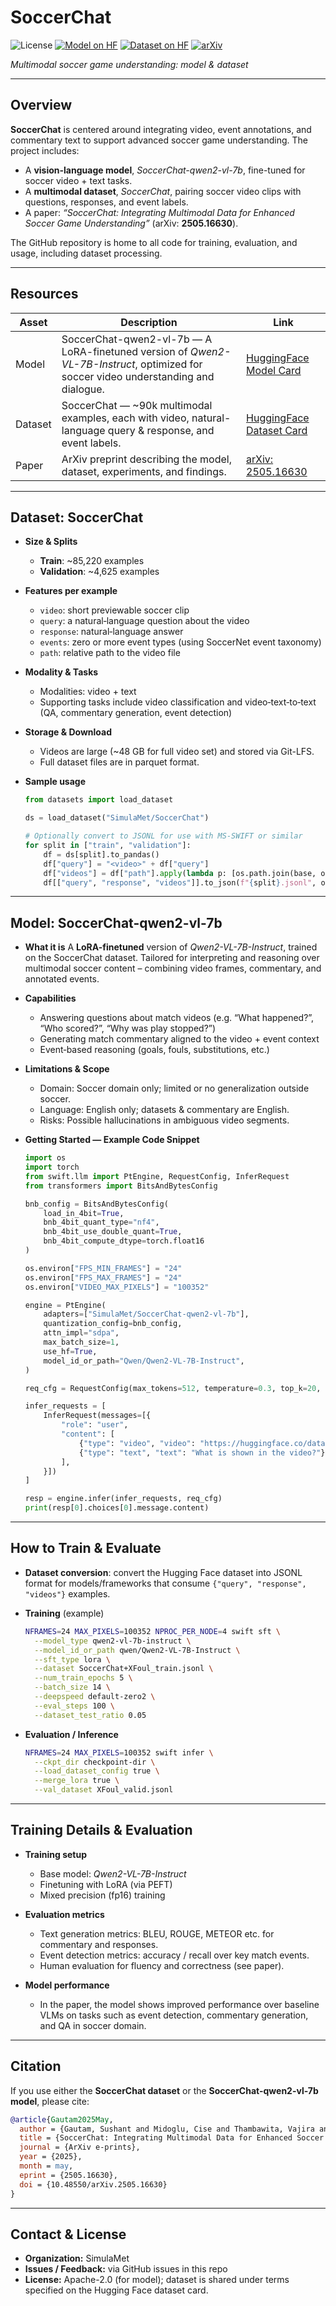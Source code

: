 # SoccerChat

![License](https://img.shields.io/badge/License-Apache_2.0-blue.svg)
[![Model on HF](https://img.shields.io/badge/HuggingFace-Model-yellow)](https://huggingface.co/SimulaMet/SoccerChat-qwen2-vl-7b)
[![Dataset on HF](https://img.shields.io/badge/HuggingFace-Dataset-orange)](https://huggingface.co/datasets/SimulaMet/SoccerChat)
[![arXiv](https://img.shields.io/badge/arXiv-2505.16630-b31b1b.svg)](https://arxiv.org/abs/2505.16630)

*Multimodal soccer game understanding: model & dataset*

---

## Overview

**SoccerChat** is centered around integrating video, event annotations, and commentary text to support advanced soccer game understanding. The project includes:

* A **vision-language model**, *SoccerChat-qwen2-vl-7b*, fine-tuned for soccer video + text tasks.
* A **multimodal dataset**, *SoccerChat*, pairing soccer video clips with questions, responses, and event labels.
* A paper: *“SoccerChat: Integrating Multimodal Data for Enhanced Soccer Game Understanding”* (arXiv: **2505.16630**).

The GitHub repository is home to all code for training, evaluation, and usage, including dataset processing.

---

## Resources

| Asset   | Description                                                                                                                         | Link                                                                                                  |
| ------- | ----------------------------------------------------------------------------------------------------------------------------------- | ----------------------------------------------------------------------------------------------------- |
| Model   | SoccerChat-qwen2-vl-7b — A LoRA-finetuned version of *Qwen2-VL-7B-Instruct*, optimized for soccer video understanding and dialogue. | [HuggingFace Model Card](https://huggingface.co/SimulaMet/SoccerChat-qwen2-vl-7b/blob/main/README.md) |
| Dataset | SoccerChat — \~90k multimodal examples, each with video, natural-language query & response, and event labels.                       | [HuggingFace Dataset Card](https://huggingface.co/datasets/SimulaMet/SoccerChat/blob/main/README.md)  |
| Paper   | ArXiv preprint describing the model, dataset, experiments, and findings.                                                            | [arXiv: 2505.16630](https://arxiv.org/abs/2505.16630)                                                 |

---

## Dataset: SoccerChat

* **Size & Splits**

  * **Train**: \~85,220 examples
  * **Validation**: \~4,625 examples

* **Features per example**

  * `video`: short previewable soccer clip
  * `query`: a natural‐language question about the video
  * `response`: natural‐language answer
  * `events`: zero or more event types (using SoccerNet event taxonomy)
  * `path`: relative path to the video file

* **Modality & Tasks**

  * Modalities: video + text
  * Supporting tasks include video classification and video‐text‐to‐text (QA, commentary generation, event detection)

* **Storage & Download**

  * Videos are large (\~48 GB for full video set) and stored via Git-LFS.
  * Full dataset files are in parquet format.

* **Sample usage**

  ```python
  from datasets import load_dataset

  ds = load_dataset("SimulaMet/SoccerChat")

  # Optionally convert to JSONL for use with MS-SWIFT or similar
  for split in ["train", "validation"]:
      df = ds[split].to_pandas()
      df["query"] = "<video>" + df["query"]
      df["videos"] = df["path"].apply(lambda p: [os.path.join(base, os.path.basename(p))])
      df[["query", "response", "videos"]].to_json(f"{split}.jsonl", orient="records", lines=True)
  ```

---

## Model: SoccerChat-qwen2-vl-7b

* **What it is**
  A **LoRA-finetuned** version of *Qwen2-VL-7B-Instruct*, trained on the SoccerChat dataset. Tailored for interpreting and reasoning over multimodal soccer content – combining video frames, commentary, and annotated events.

* **Capabilities**

  * Answering questions about match videos (e.g. “What happened?”, “Who scored?”, “Why was play stopped?”)
  * Generating match commentary aligned to the video + event context
  * Event‐based reasoning (goals, fouls, substitutions, etc.)

* **Limitations & Scope**

  * Domain: Soccer domain only; limited or no generalization outside soccer.
  * Language: English only; datasets & commentary are English.
  * Risks: Possible hallucinations in ambiguous video segments.

* **Getting Started — Example Code Snippet**

  ```python
  import os
  import torch
  from swift.llm import PtEngine, RequestConfig, InferRequest
  from transformers import BitsAndBytesConfig

  bnb_config = BitsAndBytesConfig(
      load_in_4bit=True,
      bnb_4bit_quant_type="nf4",
      bnb_4bit_use_double_quant=True,
      bnb_4bit_compute_dtype=torch.float16
  )

  os.environ["FPS_MIN_FRAMES"] = "24"
  os.environ["FPS_MAX_FRAMES"] = "24"
  os.environ["VIDEO_MAX_PIXELS"] = "100352"

  engine = PtEngine(
      adapters=["SimulaMet/SoccerChat-qwen2-vl-7b"],
      quantization_config=bnb_config,
      attn_impl="sdpa",
      max_batch_size=1,
      use_hf=True,
      model_id_or_path="Qwen/Qwen2-VL-7B-Instruct",
  )

  req_cfg = RequestConfig(max_tokens=512, temperature=0.3, top_k=20, top_p=0.7, repetition_penalty=1.05)

  infer_requests = [
      InferRequest(messages=[{
          "role": "user",
          "content": [
              {"type": "video", "video": "https://huggingface.co/datasets/SimulaMet/SoccerChat/resolve/main/videos/MultipleEvents/100037_Shotsontarget--Balloutofplay.mp4"},
              {"type": "text", "text": "What is shown in the video?"}
          ],
      }])
  ]

  resp = engine.infer(infer_requests, req_cfg)
  print(resp[0].choices[0].message.content)
  ```

---

## How to Train & Evaluate

* **Dataset conversion**: convert the Hugging Face dataset into JSONL format for models/frameworks that consume `{"query", "response", "videos"}` examples.

* **Training** (example)

  ```bash
  NFRAMES=24 MAX_PIXELS=100352 NPROC_PER_NODE=4 swift sft \
    --model_type qwen2-vl-7b-instruct \
    --model_id_or_path qwen/Qwen2-VL-7B-Instruct \
    --sft_type lora \
    --dataset SoccerChat+XFoul_train.jsonl \
    --num_train_epochs 5 \
    --batch_size 14 \
    --deepspeed default-zero2 \
    --eval_steps 100 \
    --dataset_test_ratio 0.05
  ```

* **Evaluation / Inference**

  ```bash
  NFRAMES=24 MAX_PIXELS=100352 swift infer \
    --ckpt_dir checkpoint-dir \
    --load_dataset_config true \
    --merge_lora true \
    --val_dataset XFoul_valid.jsonl
  ```

---

## Training Details & Evaluation

* **Training setup**

  * Base model: *Qwen2-VL-7B-Instruct*
  * Finetuning with LoRA (via PEFT)
  * Mixed precision (fp16) training

* **Evaluation metrics**

  * Text generation metrics: BLEU, ROUGE, METEOR etc. for commentary and responses.
  * Event detection metrics: accuracy / recall over key match events.
  * Human evaluation for fluency and correctness (see paper).

* **Model performance**

  * In the paper, the model shows improved performance over baseline VLMs on tasks such as event detection, commentary generation, and QA in soccer domain.

---

## Citation

If you use either the **SoccerChat dataset** or the **SoccerChat-qwen2-vl-7b model**, please cite:

```bibtex
@article{Gautam2025May,
  author = {Gautam, Sushant and Midoglu, Cise and Thambawita, Vajira and Riegler, Michael A. and Halvorsen, Pål and Shah, Mubarak},
  title = {SoccerChat: Integrating Multimodal Data for Enhanced Soccer Game Understanding},
  journal = {ArXiv e-prints},
  year = {2025},
  month = may,
  eprint = {2505.16630},
  doi = {10.48550/arXiv.2505.16630}
}
```

---

## Contact & License

* **Organization:** SimulaMet
* **Issues / Feedback:** via GitHub issues in this repo
* **License:** Apache-2.0 (for model); dataset is shared under terms specified on the Hugging Face dataset card.

